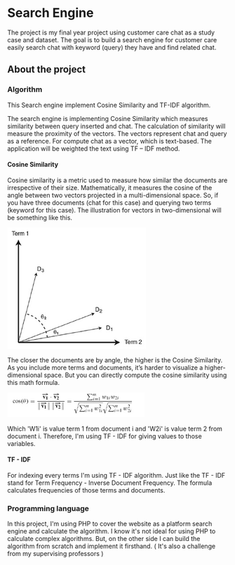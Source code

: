 # Search Engine
The project is my final year project using customer care chat as a study case and dataset. The goal is to build a search engine for customer care easily search chat with keyword (query) they have and find related chat.

## About the project
### Algorithm

This Search engine implement Cosine Similarity and TF-IDF algorithm.

The search engine is implementing Cosine Similarity which measures similarity between query inserted and chat. The calculation of similarity will measure the proximity of the vectors. The vectors represent chat and query as a reference. For compute chat as a vector, which is text-based. The application will be weighted the text using TF – IDF method.

#### Cosine Similarity

Cosine similarity is a metric used to measure how similar the documents are irrespective of their size. Mathematically, it measures the cosine of the angle between two vectors projected in a multi-dimensional space. So, if you have three documents (chat for this case) and querying two terms (keyword for this case). The illustration for vectors in two-dimensional will be something like this.

![image](pictures-for-readme/two-dimensional-vector.jpg) 

The closer the documents are by angle, the higher is the Cosine Similarity. As you include more terms and documents, it’s harder to visualize a higher-dimensional space. But you can directly compute the cosine similarity using this math formula.

![image](pictures-for-readme/cosine-similarity-formula.jpg)

Which 'W1i' is value term 1 from document i and 'W2i' is value term 2 from document i. Therefore, I'm using TF - IDF for giving values to those variables.

#### TF - IDF

For indexing every terms I'm using TF - IDF algorithm. Just like the TF - IDF stand for Term Frequency - Inverse Document Frequency. The formula calculates frequencies of those terms and documents.

### Programming language

In this project, I'm using PHP to cover the website as a platform search engine and calculate the algorithm. I know it's not ideal for using PHP to calculate complex algorithms. But, on the other side I can build the algorithm from scratch and implement it firsthand. ( It's also a challenge from my supervising professors )
